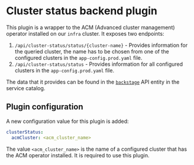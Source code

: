# Cluster status backend plugin

This plugin is a wrapper to the ACM (Advanced cluster management) operator installed on our `infra` cluster. It exposes two endpoints:

1. `/api/cluster-status/status/{cluster-name}` - Provides information for the queried cluster, the name has to be chosen from one of the configured clusters in the `app-config.prod.yaml` file.
2. `/api/cluster-status/status` - Provides information for all configured clusters in the `app-config.prod.yaml` file.

The data that it provides can be found in the [`backstage`](https://service-catalog.operate-first.cloud/catalog/default/api/backstage) API entity in the service catalog.

## Plugin configuration

A new configuration value for this plugin is added:

```yaml
clusterStatus:
  acmCluster: <acm_cluster_name>
```

The value `<acm_cluster_name>` is the name of a configured cluster that has the ACM operator installed. It is required to use this plugin.
